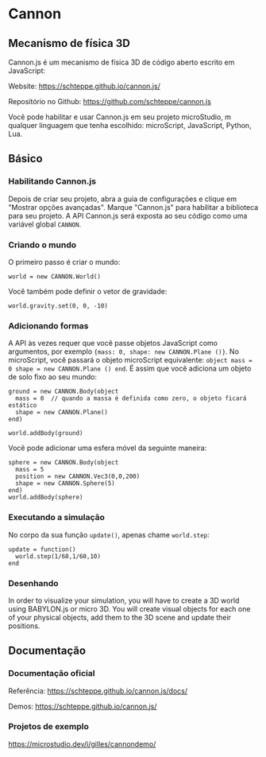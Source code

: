# Cannon

## Mecanismo de física 3D

Cannon.js é um mecanismo de física 3D de código aberto escrito em JavaScript:

Website: https://schteppe.github.io/cannon.js/

Reposítório no Github: https://github.com/schteppe/cannon.js

Você pode habilitar e usar Cannon.js em seu projeto microStudio, m qualquer linguagem que tenha escolhido: microScript, JavaScript, Python, Lua.

## Básico

### Habilitando Cannon.js

Depois de criar seu projeto, abra a guia de configurações e clique em "Mostrar opções avançadas". Marque "Cannon.js" para habilitar a biblioteca para seu projeto. A API Cannon.js será exposta ao seu código como uma variável global `CANNON`.

### Criando o mundo

O primeiro passo é criar o mundo:
```
world = new CANNON.World()
```

Você também pode definir o vetor de gravidade:
```
world.gravity.set(0, 0, -10)
```

### Adicionando formas

A API às vezes requer que você passe objetos JavaScript como argumentos, por exemplo `{mass: 0, shape: new CANNON.Plane ()}`. No microScript, você passará o objeto microScript equivalente: `object mass = 0 shape = new CANNON.Plane () end`.
É assim que você adiciona um objeto de solo fixo ao seu mundo:

```
ground = new CANNON.Body(object
  mass = 0  // quando a massa é definida como zero, o objeto ficará estático
  shape = new CANNON.Plane()
end)

world.addBody(ground)
```

Você pode adicionar uma esfera móvel da seguinte maneira:

```
sphere = new CANNON.Body(object
  mass = 5
  position = new CANNON.Vec3(0,0,200)
  shape = new CANNON.Sphere(5)
end)
world.addBody(sphere)
```

### Executando a simulação

No corpo da sua função `update()`, apenas chame `world.step`:

```
update = function()
  world.step(1/60,1/60,10)
end
```

### Desenhando

In order to visualize your simulation, you will have to create a 3D world using
BABYLON.js or micro 3D. You will create visual objects for each one of your physical objects,
add them to the 3D scene and update their positions.


## Documentação

### Documentação oficial

Referência: https://schteppe.github.io/cannon.js/docs/

Demos: https://schteppe.github.io/cannon.js/

### Projetos de exemplo

https://microstudio.dev/i/gilles/cannondemo/
